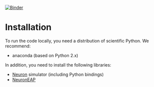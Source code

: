 [![Binder](https://mybinder.org/badge.svg)](https://mybinder.org/v2/gh/maikia/ais_lfp/master?filepath=index.ipynb)

# Installation

To run the code locally, you need a distribution of scientific Python. We recommend:

* anaconda (based on Python 2.x)

In addition, you need to install the following libraries:

* [Neuron](http://neuron.yale.edu) simulator (including Python bindings)
* [NeuronEAP](http://github.com/btel/neuroneap)

